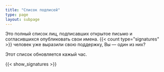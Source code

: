 ```yaml
---
title: "Список подписей"
type: page
layout: subpage
---
```


Это полный список лиц, подписавших открытое письмо и согласившихся опубликовать свои имена. {{< count type="signatures" >}} человек уже выразили свою поддержку, Вы — один из них?

Этот список обновляется кажый час.

{{< show_signatures >}}

